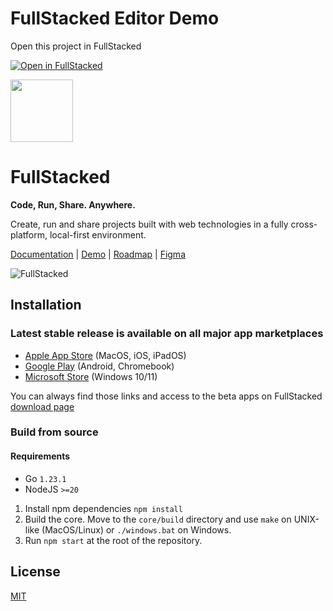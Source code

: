 # FullStacked Editor Demo

Open this project in FullStacked

[![Open in FullStacked](https://share.fullstacked.org/open-in-fullstacked.svg)](https://share.fullstacked.org?git=https://github.com/fullstackedorg/demo.git)






<img height=100 width=100 src="https://fullstacked.org/images/app-icon-dev.png" />

# FullStacked

**Code, Run, Share. Anywhere.**

Create, run and share projects built with web technologies in a fully cross-platform, local-first environment.

[Documentation](https://docs.fullstacked.org) | [Demo](https://demo.fullstacked.org) | [Roadmap](https://fullstacked.notion.site/FullStacked-Editor-Roadmap-ebfcb685b77446c7a7898c05b219215e) | [Figma](https://www.figma.com/design/xb3JBRCvEWpbwGda03T5QQ/Mockups)

![FullStacked](https://img.fullstacked.org/fullstacked.png)

## Installation

### Latest stable release is available on all major app marketplaces

- [Apple App Store](https://apps.apple.com/ca/app/fullstacked/id6477835950) (MacOS, iOS, iPadOS)
- [Google Play](https://play.google.com/store/apps/details?id=org.fullstacked.editor) (Android, Chromebook)
- [Microsoft Store](https://apps.microsoft.com/detail/9p987qm508vc?hl=en-us) (Windows 10/11)

You can always find those links and access to the beta apps on FullStacked [download page](https://fullstacked.org/download)

### Build from source

#### Requirements

- Go `1.23.1`
- NodeJS `>=20`

1. Install npm dependencies `npm install`
2. Build the core. Move to the `core/build` directory and use `make` on UNIX-like (MacOS/Linux) or `./windows.bat` on Windows.
3. Run `npm start` at the root of the repository.

## License

[MIT](https://github.com/fullstackedorg/fullstacked/blob/main/LICENSE)
